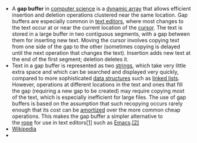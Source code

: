 - A **gap buffer** in [computer science](https://en.wikipedia.org/wiki/Computer_science) is a [dynamic array](https://en.wikipedia.org/wiki/Dynamic_array) that allows efficient insertion and deletion operations clustered near the same location. Gap buffers are especially common in [text editors](https://en.wikipedia.org/wiki/Text_editor), where most changes to the text occur at or near the current location of the [cursor](https://en.wikipedia.org/wiki/Cursor_(computers)). The text is stored in a large buffer in two contiguous segments, with a gap between them for inserting new text. Moving the cursor involves copying text from one side of the gap to the other (sometimes copying is delayed until the next operation that changes the text). Insertion adds new text at the end of the first segment; deletion deletes it.
- Text in a gap buffer is represented as two [strings](https://en.wikipedia.org/wiki/String_(computer_science)), which take very little extra space and which can be searched and displayed very quickly, compared to more sophisticated [data structures](https://en.wikipedia.org/wiki/Data_structure) such as [linked lists](https://en.wikipedia.org/wiki/Linked_list). However, operations at different locations in the text and ones that fill the gap (requiring a new gap to be created) may require copying most of the text, which is especially inefficient for large files. The use of gap buffers is based on the assumption that such recopying occurs rarely enough that its cost can be [amortized](https://en.wikipedia.org/wiki/Amortized_analysis) over the more common cheap operations. This makes the gap buffer a simpler alternative to the [rope](https://en.wikipedia.org/wiki/Rope_(data_structure)) for use in text editors[[1]](https://en.wikipedia.org/wiki/Gap_buffer#cite_note-chucarroll-1) such as [Emacs](https://en.wikipedia.org/wiki/Emacs).[[2]](https://en.wikipedia.org/wiki/Gap_buffer#cite_note-elisp-2)
- [Wikipedia](https://en.wikipedia.org/wiki/Gap_buffer)
-